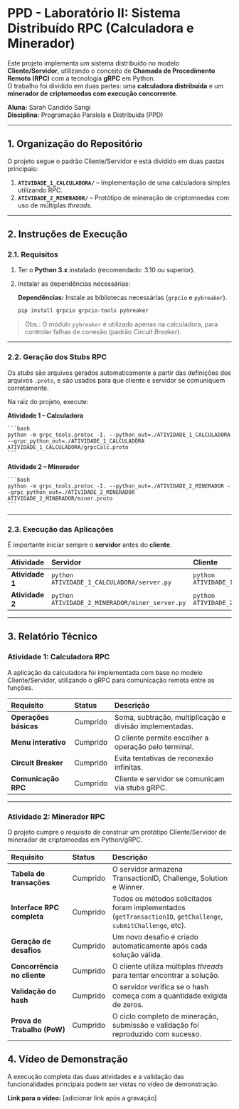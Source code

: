 # PPD - Laboratório II: Sistema Distribuído RPC (Calculadora e Minerador)

Este projeto implementa um sistema distribuído no modelo **Cliente/Servidor**, utilizando o conceito de **Chamada de Procedimento Remoto (RPC)** com a tecnologia **gRPC** em Python.  
O trabalho foi dividido em duas partes: uma **calculadora distribuída** e um **minerador de criptomoedas com execução concorrente**.

**Aluna:** Sarah Candido Sangi  
**Disciplina:** Programação Paralela e Distribuída (PPD)

---

## 1. Organização do Repositório

O projeto segue o padrão Cliente/Servidor e está dividido em duas pastas principais:

1. **`ATIVIDADE_1_CALCULADORA/`** – Implementação de uma calculadora simples utilizando RPC.  
2. **`ATIVIDADE_2_MINERADOR/`** – Protótipo de mineração de criptomoedas com uso de múltiplas *threads*.

---

## 2. Instruções de Execução

### 2.1. Requisitos

1. Ter o **Python 3.x** instalado (recomendado: 3.10 ou superior).  
2. Instalar as dependências necessárias:
   
   **Dependências:** Instale as bibliotecas necessárias (`grpcio` e `pybreaker`).
   
    ```bash
    pip install grpcio grpcio-tools pybreaker
    ```

> Obs.: O módulo `pybreaker` é utilizado apenas na calculadora, para controlar falhas de conexão (padrão *Circuit Breaker*).

---

### 2.2. Geração dos Stubs RPC

Os *stubs* são arquivos gerados automaticamente a partir das definições dos arquivos `.proto`, e são usados para que cliente e servidor se comuniquem corretamente.

Na raiz do projeto, execute:

**Atividade 1 – Calculadora**
   
    ```bash
    python -m grpc_tools.protoc -I. --python_out=./ATIVIDADE_1_CALCULADORA --grpc_python_out=./ATIVIDADE_1_CALCULADORA ATIVIDADE_1_CALCULADORA/grpcCalc.proto
    ```
    
**Atividade 2 – Minerador**
   
    ```bash
    python -m grpc_tools.protoc -I. --python_out=./ATIVIDADE_2_MINERADOR --grpc_python_out=./ATIVIDADE_2_MINERADOR ATIVIDADE_2_MINERADOR/miner.proto
    ```
---

### 2.3. Execução das Aplicações

É importante iniciar sempre o **servidor** antes do **cliente**.

| Atividade | Servidor | Cliente |
|:-----------|:----------|:----------|
| **Atividade 1** | `python ATIVIDADE_1_CALCULADORA/server.py` | `python ATIVIDADE_1_CALCULADORA/client.py` |
| **Atividade 2** | `python ATIVIDADE_2_MINERADOR/miner_server.py` | `python ATIVIDADE_2_MINERADOR/miner_client.py` |

---

## 3. Relatório Técnico

### Atividade 1: Calculadora RPC

A aplicação da calculadora foi implementada com base no modelo Cliente/Servidor, utilizando o gRPC para comunicação remota entre as funções.

| Requisito | Status | Descrição |
|:-----------|:--------|:-----------|
| **Operações básicas** | Cumprido | Soma, subtração, multiplicação e divisão implementadas.|
| **Menu interativo** | Cumprido | O cliente permite escolher a operação pelo terminal. |
| **Circuit Breaker** | Cumprido | Evita tentativas de reconexão infinitas. |
| **Comunicação RPC** | Cumprido | Cliente e servidor se comunicam via stubs gRPC. |

---

### Atividade 2: Minerador RPC

O projeto cumpre o requisito de construir um protótipo Cliente/Servidor de minerador de criptomoedas em Python/gRPC.

| Requisito | Status | Descrição |
|:-----------|:--------|:-----------|
| **Tabela de transações** | Cumprido | O servidor armazena TransactionID, Challenge, Solution e Winner. |
| **Interface RPC completa** | Cumprido | Todos os métodos solicitados foram implementados (`getTransactionID`, `getChallenge`, `submitChallenge`, etc). |
| **Geração de desafios** | Cumprido | Um novo desafio é criado automaticamente após cada solução válida. |
| **Concorrência no cliente** | Cumprido | O cliente utiliza múltiplas *threads* para tentar encontrar a solução. |
| **Validação do hash** | Cumprido | O servidor verifica se o hash começa com a quantidade exigida de zeros. |
| **Prova de Trabalho (PoW)** | Cumprido | O ciclo completo de mineração, submissão e validação foi reproduzido com sucesso. |


## 4. Vídeo de Demonstração

A execução completa das duas atividades e a validação das funcionalidades principais podem ser vistas no vídeo de demonstração.

**Link para o vídeo:** [adicionar link após a gravação]
